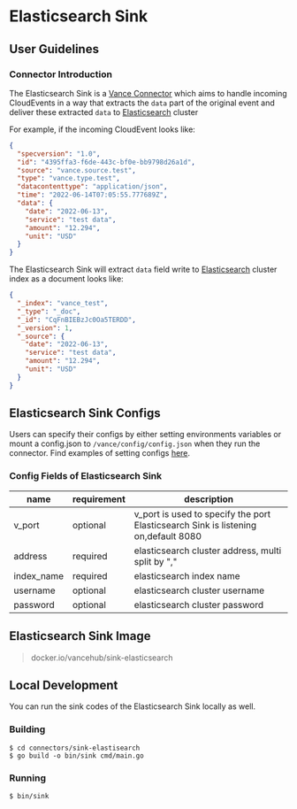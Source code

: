 # Elasticsearch Sink

## User Guidelines

### Connector Introduction

The Elasticsearch Sink is a [Vance Connector][vc] which aims to handle incoming CloudEvents in a way that extracts the `data` part of the
original event and deliver these extracted `data` to [Elasticsearch][es] cluster

For example, if the incoming CloudEvent looks like:

```json
{
  "specversion": "1.0",
  "id": "4395ffa3-f6de-443c-bf0e-bb9798d26a1d",
  "source": "vance.source.test",
  "type": "vance.type.test",
  "datacontenttype": "application/json",
  "time": "2022-06-14T07:05:55.777689Z",
  "data": {
    "date": "2022-06-13",
    "service": "test data",
    "amount": "12.294",
    "unit": "USD"
  }
}
```

The Elasticsearch Sink will extract `data` field write to [Elasticsearch][es] cluster index as a document looks like:

```json
{
  "_index": "vance_test",
  "_type": "_doc",
  "_id": "CqFnBIEBzJc0Oa5TERDD",
  "_version": 1,
  "_source": {
    "date": "2022-06-13",
    "service": "test data",
    "amount": "12.294",
    "unit": "USD"
  }
}
```

## Elasticsearch Sink Configs

Users can specify their configs by either setting environments variables or mount a config.json to
`/vance/config/config.json` when they run the connector. Find examples of setting configs [here][config].

### Config Fields of Elasticsearch Sink

| name       | requirement | description                                                                        |
|------------|-------------|------------------------------------------------------------------------------------|
| v_port     | optional    | v_port is used to specify the port Elasticsearch Sink is listening on,default 8080 |
| address    | required    | elasticsearch cluster address, multi split by ","                                  | 
| index_name | required    | elasticsearch index name                                                           | 
| username   | optional    | elasticsearch cluster username                                                     |
| password   | optional    | elasticsearch cluster password                                                     |


## Elasticsearch Sink Image

> docker.io/vancehub/sink-elasticsearch

## Local Development

You can run the sink codes of the Elasticsearch Sink locally as well.

### Building

```shell
$ cd connectors/sink-elastisearch
$ go build -o bin/sink cmd/main.go
```

### Running

```shell
$ bin/sink
```

[vc]: https://github.com/linkall-labs/vance-docs/blob/main/docs/concept.md
[config]: https://github.com/linkall-labs/vance-docs/blob/main/docs/connector.md
[es]: https://www.elastic.co/guide/en/elasticsearch/reference/current/index.html